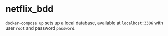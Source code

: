 netflix_bdd
===========

`docker-compose up` sets up a local database, available at `localhost:3306` with user `root` and password `password`.
